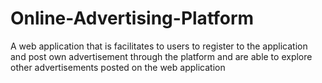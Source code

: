 # Online-Advertising-Platform
A web application that is facilitates to users to register to the application and post own advertisement through the platform and are able to explore other advertisements posted on the web application
